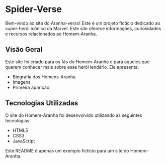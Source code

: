 # Spider-Verse

Bem-vindo ao site do Aranha-verso! Este é um projeto fictício dedicado ao super-herói icônico da Marvel. Este site oferece informações, curiosidades e recursos relacionados ao Homem-Aranha.

## Visão Geral

Este site foi criado para os fãs do Homem-Aranha e para aqueles que querem conhecer mais sobre esse herói lendário. Ele apresenta:

- Biografia dos Homens-Aranha
- Imagens
- Primeira aparição

## Tecnologias Utilizadas

O site do Homem-Aranha foi desenvolvido utilizando as seguintes tecnologias:

- HTML5
- CSS3
- JavaScript

Este README é apenas um exemplo fictício para um site do Homem-Aranha.
